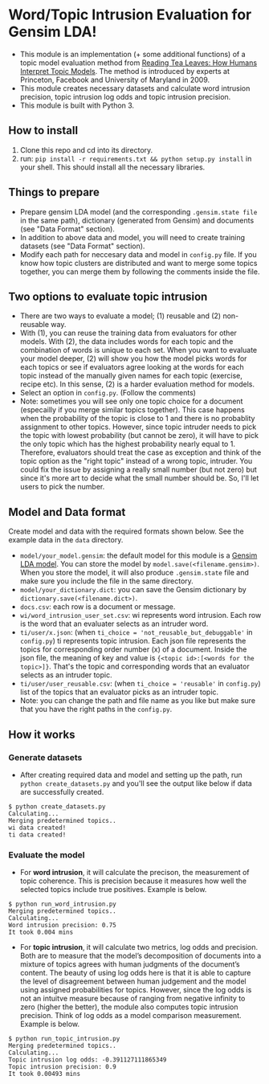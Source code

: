 Word/Topic Intrusion Evaluation for Gensim LDA!
=========

- This module is an implementation (+ some additional functions) of a topic model evaluation method from [Reading Tea Leaves: How Humans Interpret Topic Models](http://www.umiacs.umd.edu/~jbg/docs/nips2009-rtl.pdf). The method is introduced by experts at Princeton, Facebook and University of Maryland in 2009. 
- This module creates necessary datasets and calculate word intrusion precision, topic intrusion log odds and topic intrusion precision.
- This module is built with Python 3.

## How to install
1. Clone this repo and cd into its directory.  
2. run: `pip install -r requirements.txt && python setup.py install` in your shell. This should install all the necessary libraries. 

## Things to prepare
- Prepare gensim LDA model (and the corresponding `.gensim.state file` in the same path), dictionary (generated from Gensim) and documents (see "Data Format" section). 
- In addition to above data and model, you will need to create training datasets (see "Data Format" section). 
- Modify each path for neccesary data and model in `config.py` file. If you know how topic clusters are distributed and want to merge some topics together, you can merge them by following the comments inside the file.

## Two options to evaluate topic intrusion
- There are two ways to evaluate a model; (1) reusable and (2) non-reusable way.
- With (1), you can reuse the training data from evaluators for other models. With (2), the data includes words for each topic and the combination of words is unique to each set. When you want to evaluate your model deeper, (2) will show you how the model picks words for each topics or see if evaluators agree looking at the words for each topic instead of the manually given names for each topic (exercise, recipe etc). In this sense, (2) is a harder evaluation method for models. 
- Select an option in `config.py`. (Follow the comments)
- Note: sometimes you will see only one topic choice for a document (especailly if you merge similar topics together). This case happens when the probability of the topic is close to 1 and there is no probablity assignment to other topics. However, since topic intruder needs to pick the topic with lowest probability (but cannot be zero), it will have to pick the only topic which has the highest probability nearly equal to 1. Therefore, evaluators should treat the case as exception and think of the topic option as the "right topic" instead of a wrong topic, intruder. You could fix the issue by assigning a really small number (but not zero) but since it's more art to decide what the small number should be. So, I'll let users to pick the number.

## Model and Data format
Create model and data with the required formats shown below. See the example data in the `data` directory. 
- `model/your_model.gensim`: the default model for this module is a [Gensim LDA model](https://radimrehurek.com/gensim/models/ldamodel.html). You can store the model by `model.save(<filename.gensim>)`. When you store the model, it will also produce `.gensim.state` file and make sure you include the file in the same directory.
- `model/your_dictionary.dict`: you can save the Gensim dictionary by `dictionary.save(<filename.dict>)`. 
- `docs.csv`: each row is a document or message. 
- `wi/word_intrusion_user_set.csv`: wi represents word intrusion. Each row is the word that an evaluater selects as an intruder word.
- `ti/user/x.json`: (when `ti_choice = 'not_reusable_but_debuggable'` in `config.py`) ti represents topic intrusion. Each json file represents the topics for corresponding order number (x) of a document. Inside the json file, the meaning of key and value is `{<topic id>:[<words for the topic>]}`. That's the topic and corresponding words that an evaluator selects as an intruder topic. 
- `ti/user/user_reusable.csv`: (when `ti_choice = 'reusable'` in `config.py`) list of the topics that an evaluator picks as an intruder topic. 
- Note: you can change the path and file name as you like but make sure that you have the right paths in the `config.py`.

## How it works
### Generate datasets
- After creating required data and model and setting up the path, run `python create_datasets.py` and you'll see the output like below if data are successfully created.
```
$ python create_datasets.py 
Calculating...
Merging predetermined topics..
wi data created!
ti data created!
```

### Evaluate the model
- For __word intrusion__, it will calculate the precison, the measurement of topic coherence. This is precision because it measures how well the selected topics include true positives. Example is below.
```
$ python run_word_intrusion.py 
Merging predetermined topics..
Calculating...
Word intrusion precision: 0.75
It took 0.004 mins

```

- For __topic intrusion__, it will calculate two metrics, log odds and precision. Both are to measure that the model’s decomposition of documents into a mixture of topics agrees with human judgments of the document’s content. The beauty of using log odds here is that it is able to capture the level of disagreement between human judgement and the model using assigned probabilities for topics. However, since the log odds is not an intuitve measure because of ranging from negative infinity to zero (higher the better), the module also computes topic intrusion precision. Think of log odds as a model comparison measurement. Example is below.
```
$ python run_topic_intrusion.py 
Merging predetermined topics..
Calculating...
Topic intrusion log odds: -0.391127111865349
Topic intrusion precision: 0.9
It took 0.00493 mins
```
